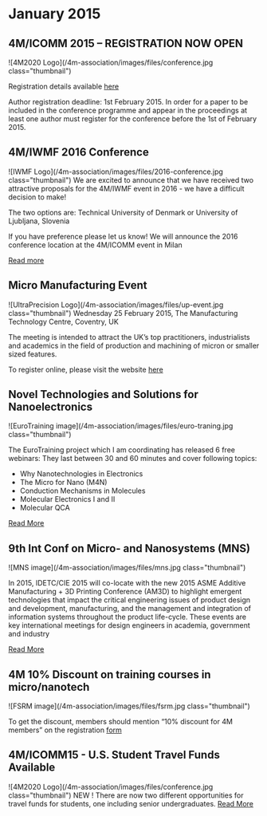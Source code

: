 # January 2015

## 4M/ICOMM 2015 – REGISTRATION NOW OPEN

![4M2020 Logo](/4m-association/images/files/conference.jpg class="thumbnail")

Registration details available [here](/4m-association/content/Conference-Registration)

Author registration deadline: 1st February 2015. In order for a paper to be included in the conference programme and appear in the proceedings at least one author must register for the conference before the 1st of February 2015.


## 4M/IWMF 2016 Conference

![IWMF Logo](/4m-association/images/files/2016-conference.jpg class="thumbnail")
We are excited to announce that we have received two attractive proposals for the 4M/IWMF event in 2016 - we have a difficult decision to make!

The two options are:
Technical University of Denmark or University of Ljubljana, Slovenia

If you have preference please let us know! We will announce the 2016 conference location at the 4M/ICOMM event in Milan

[Read more](/4m-association/content/4MIWMF-2016-Proposals)

## Micro Manufacturing Event

![UltraPrecision Logo](/4m-association/images/files/up-event.jpg class="thumbnail")
Wednesday 25 February 2015, The Manufacturing Technology Centre, Coventry, UK

The meeting is intended to attract the UK’s top practitioners, industrialists and academics in the field of production and machining of micron or smaller sized features. 


To register online, please visit the website [here](http://www.ultraprecision.org/news/events/micro-manufacturing-2/)


## Novel Technologies and Solutions for Nanoelectronics

![EuroTraining image](/4m-association/images/files/euro-traning.jpg class="thumbnail")

The EuroTraining project which I am coordinating has released 6 free webinars:
They last between 30 and 60 minutes and cover following topics:
- Why Nanotechnologies in Electronics
- The Micro for Nano (M4N)
- Conduction Mechanisms in Molecules
- Molecular Electronics I and II
- Molecular QCA

[Read More](http://www.eurotraining.net/webinars.php)


## 9th Int Conf on Micro- and Nanosystems (MNS)

![MNS image](/4m-association/images/files/mns.jpg class="thumbnail")

In 2015, IDETC/CIE 2015 will co-locate with the new 2015 ASME Additive Manufacturing + 3D Printing Conference (AM3D) to highlight emergent technologies that impact the critical engineering issues of product design and development, manufacturing, and the management and integration of information systems throughout the product life-cycle. These events are key international meetings for design engineers in academia, government and industry

[Read More](http://www.asmeconferences.org/IDETC2015/index.cfm)


## 4M 10% Discount on training courses in micro/nanotech

![FSRM image](/4m-association/images/files/fsrm.jpg class="thumbnail")

To get the discount, members should mention “10% discount for 4M members” on the registration [form](http://www.fsrm.ch/agendas/Micro-et-Nano-Technologies/)



## 4M/ICOMM15 - U.S. Student Travel Funds Available

![4M2020 Logo](/4m-association/images/files/conference.jpg class="thumbnail")
NEW ! There are now two different opportunities for travel funds for students, one including senior undergraduates.
[Read More](http://www.4m-icomm-2015.polimi.it/travel_fund.php)
